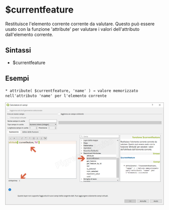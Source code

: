 # $currentfeature

Restituisce l'elemento corrente corrente da valutare. Questo può essere usato con la funzione 'attribute' per valutare i valori dell'attributo dall'elemento corrente.

## Sintassi

* $currentfeature


## Esempi
```
* attribute( $currentfeature, 'name' ) → valore memorizzato nell'attributo 'name' per l'elemento corrente
```

![](/img/record_e_attributi/$currentfeature1.png)